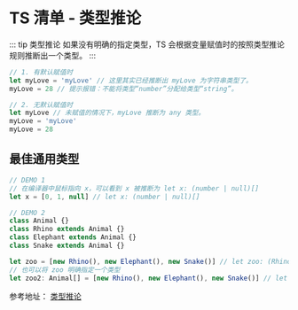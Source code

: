 # TS 清单 - 类型推论

::: tip 类型推论
如果没有明确的指定类型，TS 会根据变量赋值时的按照类型推论规则推断出一个类型。
:::

```js
// 1. 有默认赋值时
let myLove = 'myLove' // 这里其实已经推断出 myLove 为字符串类型了。
myLove = 28 // 提示报错：不能将类型“number”分配给类型“string”。

// 2. 无默认赋值时
let myLove // 未赋值的情况下，myLove 推断为 any 类型。
myLove = 'myLove'
myLove = 28
```

## 最佳通用类型

```js
// DEMO 1
// 在编译器中鼠标指向 x，可以看到 x 被推断为 let x: (number | null)[]
let x = [0, 1, null] // let x: (number | null)[]

// DEMO 2
class Animal {}
class Rhino extends Animal {}
class Elephant extends Animal {}
class Snake extends Animal {}

let zoo = [new Rhino(), new Elephant(), new Snake()] // let zoo: (Rhino | Elephant | Snake)[]
// 也可以将 zoo 明确指定一个类型
let zoo2: Animal[] = [new Rhino(), new Elephant(), new Snake()] // let zoo2: Animal[]
```

参考地址：
<a href="https://www.tslang.cn/docs/handbook/type-inference.html" target="_blank">类型推论</a><br />
